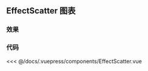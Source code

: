 ## EffectScatter 图表

### 效果

<client-only>
  <effect-scatter/>
</client-only>

### 代码

<<< @/docs/.vuepress/components/EffectScatter.vue
